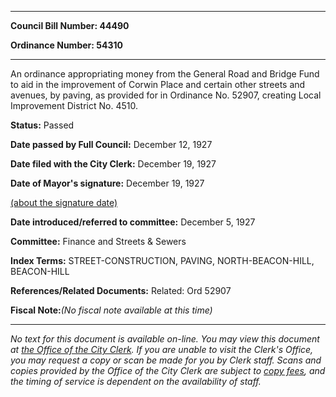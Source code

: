 

********

**Council Bill Number: 44490**
   
**Ordinance Number: 54310**
********

 An ordinance appropriating money from the General Road and Bridge Fund to aid in the improvement of Corwin Place and certain other streets and avenues, by paving, as provided for in Ordinance No. 52907, creating Local Improvement District No. 4510.

**Status:** Passed
   
**Date passed by Full Council:** December 12, 1927
   
**Date filed with the City Clerk:** December 19, 1927
   
**Date of Mayor's signature:** December 19, 1927
   
[(about the signature date)](/~public/approvaldate.htm)
   
   
   
**Date introduced/referred to committee:** December 5, 1927
   
**Committee:** Finance and Streets & Sewers
   
   
**Index Terms:** STREET-CONSTRUCTION, PAVING, NORTH-BEACON-HILL, BEACON-HILL

**References/Related Documents:** Related: Ord 52907

**Fiscal Note:**_(No fiscal note available at this time)_
********

_No text for this document is available on-line. You may view this document at [the Office of the City Clerk](http://www.seattle.gov/leg/clerk/contactUs.htm). If you are unable to visit the Clerk's Office, you may request a copy or scan be made for you by Clerk staff. Scans and copies provided by the Office of the City Clerk are subject to [copy fees](http://clerk.seattle.gov/~public/clerkfees.htm), and the timing of service is dependent on the availability of staff._

